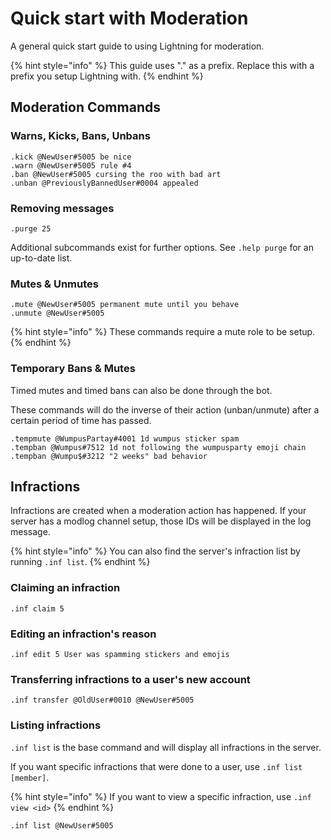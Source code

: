 # Quick start with Moderation

A general quick start guide to using Lightning for moderation.


{% hint style="info" %}
This guide uses "." as a prefix. Replace this with a prefix you setup Lightning with.
{% endhint %}


## Moderation Commands

### Warns, Kicks, Bans, Unbans

```
.kick @NewUser#5005 be nice
.warn @NewUser#5005 rule #4
.ban @NewUser#5005 cursing the roo with bad art
.unban @PreviouslyBannedUser#0004 appealed
```

### Removing messages

`.purge 25`

Additional subcommands exist for further options. See `.help purge` for an up-to-date list.


### Mutes & Unmutes

```
.mute @NewUser#5005 permanent mute until you behave
.unmute @NewUser#5005
```

{% hint style="info" %}
These commands require a mute role to be setup.
{% endhint %}

### Temporary Bans & Mutes

Timed mutes and timed bans can also be done through the bot.

These commands will do the inverse of their action (unban/unmute) after a certain period of time has passed.

```
.tempmute @WumpusPartay#4001 1d wumpus sticker spam
.tempban @Wumpus#7512 1d not following the wumpusparty emoji chain
.tempban @Wumpu$#3212 "2 weeks" bad behavior
```

## Infractions

Infractions are created when a moderation action has happened.
If your server has a modlog channel setup, those IDs will be displayed in the log message.

{% hint style="info" %}
You can also find the server's infraction list by running `.inf list`.
{% endhint %}

### Claiming an infraction

`.inf claim 5`

### Editing an infraction's reason

`.inf edit 5 User was spamming stickers and emojis`

### Transferring infractions to a user's new account

```
.inf transfer @OldUser#0010 @NewUser#5005
```

### Listing infractions

`.inf list` is the base command and will display all infractions in the server.

If you want specific infractions that were done to a user, use `.inf list [member]`.


{% hint style="info" %}
If you want to view a specific infraction, use `.inf view <id>`
{% endhint %}

```
.inf list @NewUser#5005
```

